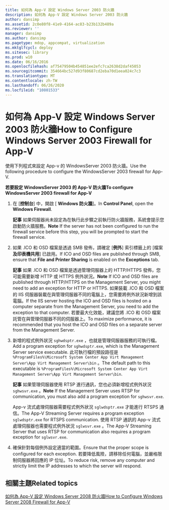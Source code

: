 ```yaml
---
title: 如何為 App-V 設定 Windows Server 2003 防火牆
description: 如何為 App-V 設定 Windows Server 2003 防火牆
author: dansimp
ms.assetid: 2c0e80f8-41e9-4164-ac83-b23b132b489a
ms.reviewer: ''
manager: dansimp
ms.author: dansimp
ms.pagetype: mdop, appcompat, virtualization
ms.mktglfcycl: deploy
ms.sitesec: library
ms.prod: w10
ms.date: 06/16/2016
ms.openlocfilehash: af75479504b454851ee2efc7ca2638d2daf45053
ms.sourcegitcommit: 354664bc527d93f80687cd2eba70d1eea024c7c3
ms.translationtype: MT
ms.contentlocale: zh-TW
ms.lasthandoff: 06/26/2020
ms.locfileid: "10801533"
---
```

# <span data-ttu-id="71b0c-103">如何為 App-V 設定 Windows Server 2003 防火牆</span><span class="sxs-lookup"><span data-stu-id="71b0c-103">How to Configure Windows Server 2003 Firewall for App-V</span></span>


<span data-ttu-id="71b0c-104">使用下列程式來設定 App-v 的 WindowsServer 2003 防火牆。</span><span class="sxs-lookup"><span data-stu-id="71b0c-104">Use the following procedure to configure the WindowsServer 2003 firewall for App-V.</span></span>

**<span data-ttu-id="71b0c-105">若要設定 WindowsServer 2003 的 App-V 防火牆</span><span class="sxs-lookup"><span data-stu-id="71b0c-105">To configure WindowsServer 2003 firewall for App-V</span></span>**

1.  <span data-ttu-id="71b0c-106">在 [**控制台**] 中，開啟 [ **Windows 防火牆**]。</span><span class="sxs-lookup"><span data-stu-id="71b0c-106">In **Control Panel**, open the **Windows Firewall**.</span></span>

    <span data-ttu-id="71b0c-107">**記事** 如果伺服器尚未設定為在執行此步驟之前執行防火牆服務，系統會提示您啟動防火牆服務。</span><span class="sxs-lookup"><span data-stu-id="71b0c-107">**Note** If the server has not been configured to run the firewall service before this step, you will be prompted to start the firewall service.</span></span>

     

2.  <span data-ttu-id="71b0c-108">如果 .ICO 和 OSD 檔案是透過 SMB 發佈，請確定 [**例外**] 索引標籤上的 [檔案**及印表機共用**] 已啟用。</span><span class="sxs-lookup"><span data-stu-id="71b0c-108">If ICO and OSD files are published through SMB, ensure that **File and Printer Sharing** is enabled on the **Exceptions** tab.</span></span>

    <span data-ttu-id="71b0c-109">**記事** 如果 .ICO 和 OSD 檔案是透過管理伺服器上的 HTTP/HTTPS 發佈，您可能需要新增 HTTP 或 HTTPS 例外狀況。</span><span class="sxs-lookup"><span data-stu-id="71b0c-109">**Note** If ICO and OSD files are published through HTTP/HTTPS on the Management Server, you might need to add an exception for HTTP or HTTPS.</span></span> <span data-ttu-id="71b0c-110">如果裝載 .ICO 和 OSD 檔案的 IIS 伺服器裝載在與管理伺服器不同的電腦上，您需要將例外狀況新增到該電腦。</span><span class="sxs-lookup"><span data-stu-id="71b0c-110">If the IIS server hosting the ICO and OSD files is hosted on a computer separate from the Management Server, you need to add the exception to that computer.</span></span> <span data-ttu-id="71b0c-111">若要最大化效能，建議您將 .ICO 和 OSD 檔案託管在與管理伺服器不同的伺服器上。</span><span class="sxs-lookup"><span data-stu-id="71b0c-111">To maximize performance, it is recommended that you host the ICO and OSD files on a separate server from the Management Server.</span></span>

     

3.  <span data-ttu-id="71b0c-112">新增的程式例外狀況 `sghwdsptr.exe` ，也就是管理伺服器服務的可執行檔。</span><span class="sxs-lookup"><span data-stu-id="71b0c-112">Add a program exception for `sghwdsptr.exe`, which is the Management Server service executable.</span></span> <span data-ttu-id="71b0c-113">此可執行檔的預設路徑是 `%ProgramFiles%\Microsoft System Center App Virt Management Server\App Virt Management Server\bin` 。</span><span class="sxs-lookup"><span data-stu-id="71b0c-113">The default path to this executable is `%ProgramFiles%\Microsoft System Center App Virt Management Server\App Virt Management Server\bin`.</span></span>

    <span data-ttu-id="71b0c-114">**記事** 如果管理伺服器使用 RTSP 進行通訊，您也必須新增程式例外狀況 `sghwsvr.exe` 。</span><span class="sxs-lookup"><span data-stu-id="71b0c-114">**Note** If the Management Server uses RTSP for communication, you must also add a program exception for `sghwsvr.exe`.</span></span>

    <span data-ttu-id="71b0c-115">App-v 流式處理伺服器需要程式例外狀況 `sglwdsptr.exe` 才能進行 RTSPS 通信。</span><span class="sxs-lookup"><span data-stu-id="71b0c-115">The App-V Streaming Server requires a program exception `sglwdsptr.exe` for RTSPS communication.</span></span> <span data-ttu-id="71b0c-116">使用 RTSP 通訊的 App-v 流式處理伺服器也需要程式例外狀況 `sglwsvr.exe` 。</span><span class="sxs-lookup"><span data-stu-id="71b0c-116">The App-V Streaming Server that uses RTSP for communication also requires a program exception for `sglwsvr.exe`.</span></span>

     

4.  <span data-ttu-id="71b0c-117">確保針對每個例外設定適當的範圍。</span><span class="sxs-lookup"><span data-stu-id="71b0c-117">Ensure that the proper scope is configured for each exception.</span></span> <span data-ttu-id="71b0c-118">若要降低風險，請移除任何電腦，並嚴格限制伺服器將回應的 IP 位址。</span><span class="sxs-lookup"><span data-stu-id="71b0c-118">To reduce risk, remove any computer and strictly limit the IP addresses to which the server will respond.</span></span>

## <span data-ttu-id="71b0c-119">相關主題</span><span class="sxs-lookup"><span data-stu-id="71b0c-119">Related topics</span></span>


[<span data-ttu-id="71b0c-120">如何為 App-V 設定 Windows Server 2008 防火牆</span><span class="sxs-lookup"><span data-stu-id="71b0c-120">How to Configure Windows Server 2008 Firewall for App-V</span></span>](how-to-configure-windows-server-2008-firewall-for-app-v.md)

 

 





